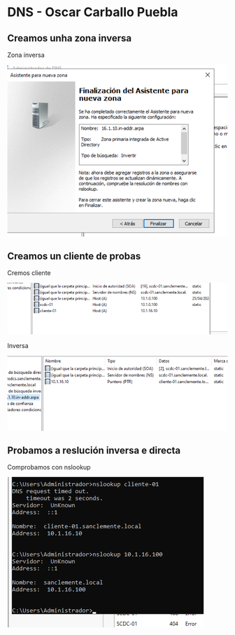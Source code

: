 # DNS - Oscar Carballo Puebla

## Creamos unha zona inversa

Zona inversa

![inversa](./img/CrearZonaInversa.png)

## Creamos un cliente de probas

Cremos cliente

![Cliente](./img/ClienteCreado.png)

Inversa

![Inversa](./img/ClienteInverso.png)

## Probamos a reslución inversa e directa

Comprobamos con nslookup

![nslookup](./img/nslookup.png)